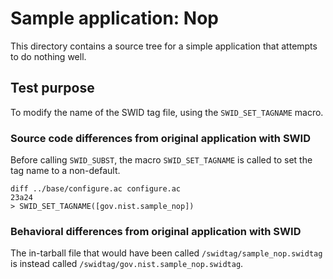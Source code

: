 # Sample application: Nop

This directory contains a source tree for a simple application that attempts to do nothing well.


## Test purpose

To modify the name of the SWID tag file, using the `SWID_SET_TAGNAME` macro.


### Source code differences from original application with SWID

Before calling `SWID_SUBST`, the macro `SWID_SET_TAGNAME` is called to set the tag name to a non-default.

```
diff ../base/configure.ac configure.ac
23a24
> SWID_SET_TAGNAME([gov.nist.sample_nop])
```


### Behavioral differences from original application with SWID

The in-tarball file that would have been called `/swidtag/sample_nop.swidtag` is instead called `/swidtag/gov.nist.sample_nop.swidtag`.
